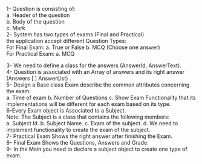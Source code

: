 1- Question is consisting of:
 <br/>
a. Header of the question
<br/>
b. Body of the question
<br/>
c. Mark
<br/>
2- System has two types of exams (Final and Practical)
<br/>
the application  accept different Question Types:
<br/>
For Final Exam:
a. True or False
b. MCQ (Choose one answer)
<br/>
For Practical Exam:
a. MCQ
<br/>

3- We need to define a class for the answers (AnswerId, AnswerText).
<br/>
4- Question is associated with an Array of answers and its right
answer (Answers [ ] AnswerList) .
<br/>
5- Design a Base class Exam describe the common attributes
concerning the exam:
<br/>
a. Time of exam
b. Number of Questions
c. Show Exam Functionality that its implementations will be
different for each exam based on its type.
<br/>
6-Every Exam object is Associated to a Subject.
<br/>
Note: The Subject is a class that contains the following members:
<br/>
a. Subject Id.
b. Subject Name.
c. Exam of the subject.
d. We need to implement functionality to create the exam of
the subject.
<br/>
7- Practical Exam Shows the right answer after finishing the Exam.
   <br/>
8- Final Exam Shows the Questions, Answers and Grade.
   <br/>
9- In the Main you need to declare a subject object to create one type
of exam.
